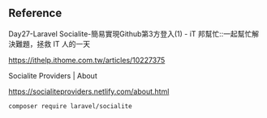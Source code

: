 ## Reference

Day27-Laravel Socialite-簡易實現Github第3方登入(1) - iT 邦幫忙::一起幫忙解決難題，拯救 IT 人的一天

https://ithelp.ithome.com.tw/articles/10227375

Socialite Providers | About

https://socialiteproviders.netlify.com/about.html


```
composer require laravel/socialite
```


